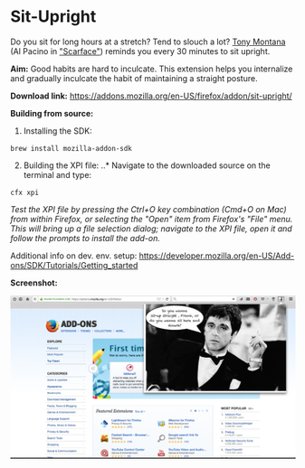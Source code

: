 # Sit-Upright

Do you sit for long hours at a stretch? Tend to slouch a lot? [Tony Montana](http://en.wikipedia.org/wiki/Tony_Montana) (Al Pacino in ["Scarface"](http://en.wikipedia.org/wiki/Scarface_%281983_film%29)) reminds you every 30 minutes to sit upright.

**Aim:** Good habits are hard to inculcate. This extension helps you internalize and gradually inculcate the habit of maintaining a straight posture.

**Download link:** https://addons.mozilla.org/en-US/firefox/addon/sit-upright/


**Building from source:**

1. Installing the SDK:
```
brew install mozilla-addon-sdk
```
2. Building the XPI file: 
..* Navigate to the downloaded source on the terminal and type:
```
cfx xpi
```

*Test the XPI file by pressing the Ctrl+O key combination (Cmd+O on Mac) from within Firefox, or selecting the "Open" item from Firefox's "File" menu. This will bring up a file selection dialog; navigate to the XPI file, open it and follow the prompts to install the add-on.*

Additional info on dev. env. setup: https://developer.mozilla.org/en-US/Add-ons/SDK/Tutorials/Getting_started

**Screenshot:**

![alt text](https://github.com/rohitsm/Sit-Upright/blob/master/situp/data/Screenshot.png "Sit-Upright")